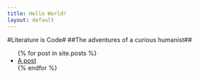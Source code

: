```yaml
---
title: Hello World!
layout: default
---
```



#Literature is Code#
##The adventures of a curious humanist##

  <ul class="posts">
    {% for post in site.posts %}
      <li> <a href="{{ post.url }}">A post</a></li>
    {% endfor %}
  </ul>



